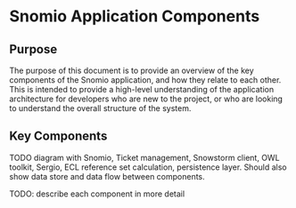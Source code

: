 # Snomio Application Components

## Purpose

The purpose of this document is to provide an overview of the key components of the Snomio
application, and how they relate to each other. This is intended to provide a high-level
understanding of the application architecture for developers who are new to the project, or who are
looking to understand the overall structure of the system.

## Key Components

TODO diagram with Snomio, Ticket management, Snowstorm client, OWL toolkit, Sergio, ECL
reference set calculation, persistence layer. Should also show data store and data flow between
components.

TODO: describe each component in more detail